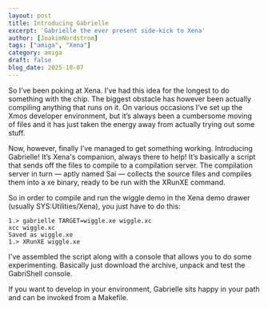 ```yaml
---
layout: post
title: Introducing Gabrielle
excerpt: 'Gabrielle the ever present side-kick to Xena'
author: [JoakimNordstrom]
tags: ["amiga", "Xena"]
category: amiga
draft: false
blog_date: 2025-10-07
---
```


So I’ve been poking at Xena. I’ve had this idea for the longest to do something with the chip. The biggest obstacle has however been actually compiling anything that runs on it. On various occasions I’ve set up the Xmos developer environment, but it’s always been a cumbersome moving of files and it has just taken the energy away from actually trying out some stuff.

Now, however, finally I’ve managed to get something working. Introducing Gabrielle! It’s Xena's companion, always there to help! It’s basically a script that sends off the files to compile to a compilation server. The compilation server in turn — aptly named Sai — collects the source files and compiles them into a xe binary, ready to be run with the XRunXE command.

So in order to compile and run the wiggle demo in the Xena demo drawer (usually SYS:Utilities/Xena), you just have to do this:

```
1.> gabrielle TARGET=wiggle.xe wiggle.xc
xcc wiggle.xc
Saved as wiggle.xe
1.> XRunXE wiggle.xe
```

I've assembled the script along with a console that allows you to do some experimenting. Basically just download the archive, unpack and test the GabriShell console.

If you want to develop in your environment, Gabrielle sits happy in your path and can be invoked from a Makefile.








